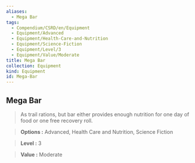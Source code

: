 ```yaml
---
aliases:
  - Mega Bar
tags:
  - Compendium/CSRD/en/Equipment
  - Equipment/Advanced
  - Equipment/Health-Care-and-Nutrition
  - Equipment/Science-Fiction
  - Equipment/Level/3
  - Equipment/Value/Moderate
title: Mega Bar
collection: Equipment
kind: Equipment
id: Mega-Bar
---
```

## Mega Bar    
    
>As trail rations, but bar either provides enough nutrition for one day of food or one free recovery roll.    
> **Options :** Advanced, Health Care and Nutrition, Science Fiction    
> **Level :** 3    
> **Value :** Moderate
